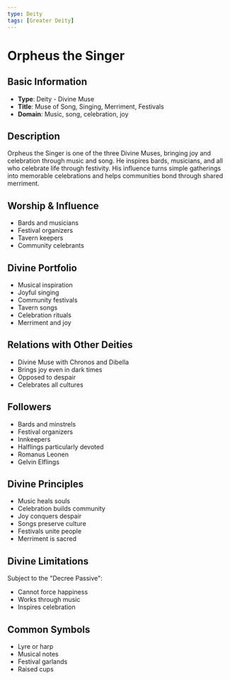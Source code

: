 ```yaml
---
type: Deity
tags: [Greater Deity]
---
```


# Orpheus the Singer

## Basic Information
- **Type**: Deity - Divine Muse
- **Title**: Muse of Song, Singing, Merriment, Festivals
- **Domain**: Music, song, celebration, joy

## Description
Orpheus the Singer is one of the three Divine Muses, bringing joy and celebration through music and song. He inspires bards, musicians, and all who celebrate life through festivity. His influence turns simple gatherings into memorable celebrations and helps communities bond through shared merriment.

## Worship & Influence
- Bards and musicians
- Festival organizers
- Tavern keepers
- Community celebrants

## Divine Portfolio
- Musical inspiration
- Joyful singing
- Community festivals
- Tavern songs
- Celebration rituals
- Merriment and joy

## Relations with Other Deities
- Divine Muse with Chronos and Dibella
- Brings joy even in dark times
- Opposed to despair
- Celebrates all cultures

## Followers
- Bards and minstrels
- Festival organizers
- Innkeepers
- Halflings particularly devoted
- Romanus Leonen
- Gelvin Elflings

## Divine Principles
- Music heals souls
- Celebration builds community
- Joy conquers despair
- Songs preserve culture
- Festivals unite people
- Merriment is sacred

## Divine Limitations
Subject to the "Decree Passive":
- Cannot force happiness
- Works through music
- Inspires celebration

## Common Symbols
- Lyre or harp
- Musical notes
- Festival garlands
- Raised cups